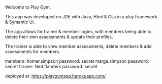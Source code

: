 Welcome to Play Gym.

This app was developed on JDE with Java, Html & Css in a play framework & Symantic UI.

The app allows for trainer & member logins, with members being able to delete their own assessments & update their profiles.

The trainer is able to view member assessments, delete members & add assessments for members.

members: homer.simpson password: secret
         marge.simpson password: secret
trainer: Ned.flanders password: secret

deployed at: https://playgymapp.herokuapp.com/
